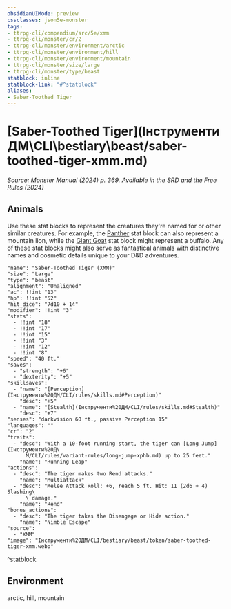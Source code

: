 ```yaml
---
obsidianUIMode: preview
cssclasses: json5e-monster
tags:
- ttrpg-cli/compendium/src/5e/xmm
- ttrpg-cli/monster/cr/2
- ttrpg-cli/monster/environment/arctic
- ttrpg-cli/monster/environment/hill
- ttrpg-cli/monster/environment/mountain
- ttrpg-cli/monster/size/large
- ttrpg-cli/monster/type/beast
statblock: inline
statblock-link: "#^statblock"
aliases:
- Saber-Toothed Tiger
---
```

# [Saber-Toothed Tiger](Інструменти ДМ\CLI\bestiary\beast/saber-toothed-tiger-xmm.md)
*Source: Monster Manual (2024) p. 369. Available in the <span title='Systems Reference Document (5.2)'>SRD</span> and the Free Rules (2024)*  

## Animals

Use these stat blocks to represent the creatures they're named for or other similar creatures. For example, the [Panther](Інструменти%20ДМ/CLI/bestiary/beast/panther-xmm.md) stat block can also represent a mountain lion, while the [Giant Goat](Інструменти%20ДМ/CLI/bestiary/beast/giant-goat-xmm.md) stat block might represent a buffalo. Any of these stat blocks might also serve as fantastical animals with distinctive names and cosmetic details unique to your D&D adventures.

```statblock
"name": "Saber-Toothed Tiger (XMM)"
"size": "Large"
"type": "beast"
"alignment": "Unaligned"
"ac": !!int "13"
"hp": !!int "52"
"hit_dice": "7d10 + 14"
"modifier": !!int "3"
"stats":
  - !!int "18"
  - !!int "17"
  - !!int "15"
  - !!int "3"
  - !!int "12"
  - !!int "8"
"speed": "40 ft."
"saves":
  - "strength": "+6"
  - "dexterity": "+5"
"skillsaves":
  - "name": "[Perception](Інструменти%20ДМ/CLI/rules/skills.md#Perception)"
    "desc": "+5"
  - "name": "[Stealth](Інструменти%20ДМ/CLI/rules/skills.md#Stealth)"
    "desc": "+7"
"senses": "darkvision 60 ft., passive Perception 15"
"languages": ""
"cr": "2"
"traits":
  - "desc": "With a 10-foot running start, the tiger can [Long Jump](Інструменти%20Д\
      М/CLI/rules/variant-rules/long-jump-xphb.md) up to 25 feet."
    "name": "Running Leap"
"actions":
  - "desc": "The tiger makes two Rend attacks."
    "name": "Multiattack"
  - "desc": "Melee Attack Roll: +6, reach 5 ft. Hit: 11 (2d6 + 4) Slashing\
      \ damage."
    "name": "Rend"
"bonus_actions":
  - "desc": "The tiger takes the Disengage or Hide action."
    "name": "Nimble Escape"
"source":
  - "XMM"
"image": "Інструменти%20ДМ/CLI/bestiary/beast/token/saber-toothed-tiger-xmm.webp"
```
^statblock

## Environment

arctic, hill, mountain
